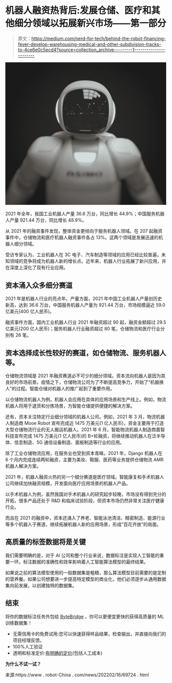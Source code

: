 # 机器人融资热背后:发展仓储、医疗和其他细分领域以拓展新兴市场——第一部分

> 原文：<https://medium.com/nerd-for-tech/behind-the-robot-financing-fever-develop-warehousing-medical-and-other-subdivision-tracks-to-4ce6e0c5ecd4?source=collection_archive---------1----------------------->

![](img/682d5de06ec553f6c28f0dedd79a12e3.png)

2021 年全年，我国工业机器人产量 36.6 万台，同比增长 44.9%；中国服务机器人产量 921.44 万台，同比增长 48.9%。

从 2021 年的融资事件发现，整体资金更倾向于服务机器人领域。在 207 起融资事件中，仓储物流和医疗机器人融资事件各占 13%。这两个领域是发展迅速的机器人细分领域。

受访专家认为，工业机器人在 3C 电子、汽车制造等领域的应用已经比较普遍，未知领域的竞争将成为机器人新的增长点。近年来，机器人行业拓展了新兴应用，并在深度上深化了现有行业应用。

## **资本涌入众多细分赛道**

2021 年是机器人行业的亮点年。产量方面，2021 年中国工业机器人产量创历史新高，达到 36.6 万台，中国服务机器人产量为 921.44 万台，市场规模逼近 59.0 亿美元(400 亿人民币)。

融资事件方面，国内工业机器人行业 2021 年融资超过 90 起，融资金额超过 29.5 亿美元(200 亿人民币)；服务机器人行业融资超过 80 笔，仓储物流和医疗行业分别有 26 笔。

## 资本选择成长性较好的赛道，如仓储物流、服务机器人等。

仓储物流领域是 2021 年融资赛道必不可少的细分领域。资本流向机器人是因为其良好的市场前景。疫情之下，仓储物流公司为了不断提高竞争力，开始了“机器换人”的过程。智能仓储对机器人的推广起到了重要作用。

以仓储物流机器人为例，机器人会应用在具体的应用场景和生产线上。例如，物流机器人将用于退货和分拣场景，为智能仓储提供便捷的解决方案。

还有，资本关注特定行业细分领域的机器人公司。例如，2021 年 3 月，物流机器人制造商 Mooe Robot 宣布完成近 1475 万美元(1 亿人民币)，资金主要用于打造大型仓储物流行业的无人搬运机器人。2021 年 6 月，智能物流机器人制造商嘉智科技宣布完成 1475 万美元(1 亿人民币)的 B+轮融资，将继续推动机器人在泛半导体、信息制造、5G 通信设备制造、面板制造等行业的应用。

除了工业仓储物流应用，在服务业也受到资本青睐。2021 年，Django 机器人在 6 个月内完成连续两轮融资，主要为美妆、鞋服、医药等业务提供仓储物流 AMR 机器人解决方案。

2021 年，机器人融资火热的另一个细分赛道是医疗领域。智能康复和手术机器人公司继续加快融资规模，开发面向医疗应用场景的机器人产品。

以手术机器人为例，虽然我国对手术机器人的研究起步较晚，市场没有得到充分的开拓，很多产品还处于 R&D 和临床试验阶段，但资本市场仍然非常关注医疗健康行业。

而且在 2021 的融资中，资本还涌入了养老、智能泳池清洁、精密制造、能源行业等多个机器人子赛道，继续拓展机器人新的应用场景，形成“百花齐放”的局面。

## 高质量的标签数据将是关键

我们需要明确的是，对于 AI 公司和整个行业来说，数据标注是实现人工智能的重要一环。标注数据的准确性和效率影响着人工智能算法模型的最终结果。

如果说之前的算法模型使用的一般数据集是粗粮，那么算法模型目前需要的是定制的营养餐。如果公司想要进一步提高特定模型的商业化，他们必须逐步从通用数据集向前发展，以创建独特的数据集。

## 结束

将你的数据标注任务外包给 [ByteBridge](https://tinyurl.com/3wnnkb3b) ，你可以更便宜更快的获得高质量的 ML 训练数据集！

*   无需信用卡的免费试用:您可以快速获得样品结果，检查输出，并直接向我们的项目经理反馈。
*   100%人工验证
*   透明和标准定价:[有明确的定价](https://www.bytebridge.io/#/?module=price)(包括人工成本)

**为什么不试一试？**

来源:https://www . robot-China . com/news/202202/16/69724 . html